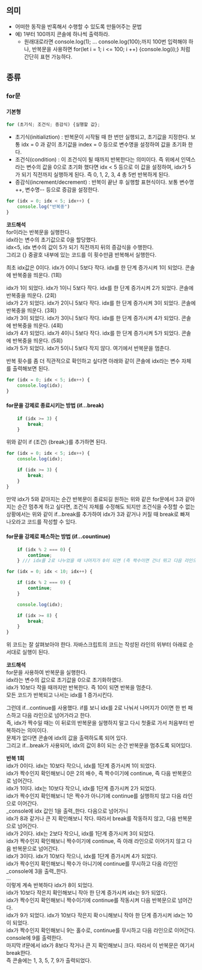 ## **의미**

-   어떠한 동작을 반혹해서 수행할 수 있도록 만들어주는 문법
-   예) 1부터 100까지 콘솔에 하나씩 출력하라.
    -   원래대로라면 console.log(1); ... console.log(100);까지 100번 입력해야 하나, 반복문을 사용하면 for(let i = 1; i <= 100; i ++) {console.log(i);} 처럼 간단히 표현 가능하다.

## **종류**

### **for문**

#### **기본형**

```javascript
for (초기식; 조건식; 증감식) {실행할 값};
```

-   초기식(initializtion) : 반복문이 시작될 때 한 번만 실행되고, 초기값을 지정한다. 보통 idx = 0 과 같이 초기값을 index = 0 등으로 변수명을 설정하여 값을 초기화 한다.
-   조건식(condition) : 이 조건식이 될 때까지 반복한다는 의미이다. 즉 위에서 인덱스라는 변수의 값을 0으로 초기화 했다면 idx < 5 등으로 이 값을 설정하여, idx가 5가 되기 직전까지 실행하게 된다. 즉 0, 1, 2, 3, 4 총 5번 반복하게 된다.
-   증감식(increment/decrement) : 반복이 끝난 후 실행할 표현식이다. 보통 변수명++, 변수명-- 등으로 증감을 설정한다.

```javascript
for (idx = 0; idx < 5; idx++) {
    console.log("반복중")
}
```

**코드해석**  
for이라는 반복문을 실행한다.  
idx라는 변수의 초기값으로 0을 할당했다.  
idx<5, idx 변수의 값이 5가 되기 직전까지 뒤의 증감식을 수행한다.  
그리고 {} 중괄호 내부에 있는 코드를 이 횟수만큼 반복해서 실행한다.

최초 idx값은 0이다. idx가 0이니 5보다 작다. idx를 한 단계 증가시켜 1이 되었다. 콘솔에 반복중을 띄운다. (1회)

idx가 1이 되었다. idx가 1이니 5보다 작다. idx를 한 단계 증가시켜 2가 되었다. 콘솔에 반복중을 띄운다. (2회)  
idx가 2가 되었다. idx가 2이니 5보다 작다. idx를 한 단계 증가시켜 3이 되었다. 콘솔에 반복중을 띄운다. (3회)  
idx가 3이 되었다. idx가 3이니 5보다 작다. idx를 한 단계 증가시켜 4가 되었다. 콘솔에 반복중을 띄운다. (4회)  
idx가 4가 되었다. idx가 4이니 5보다 작다. idx를 한 단계 증가시켜 5가 되었다. 콘솔에 반복중을 띄운다. (5회)  
idx가 5가 되었다. idx가 5이니 5보다 작지 않다. 여기에서 반복문을 멈춘다.

반복 횟수를 좀 더 직관적으로 확인하고 싶다면 아래와 같이 콘솔에 idx라는 변수 자체를 출력해보면 된다.

```javascript
for (idx = 0; idx < 5; idx++) {
    console.log(idx);
}
```

#### **for문을 강제로 종료시키는 방법 (if...break)**

```javascript
    if (idx >= 3) {
        break;
    }
```

위와 같이 if (조건) {break;}를 추가하면 된다.

```javascript
for (idx = 0; idx < 5; idx++) {
    console.log(idx);

    if (idx >= 3) {
        break;
    }
}
```

만약 idx가 5와 같아지는 순간 반복문이 종료되길 원하는 위와 같은 for문에서 3과 같아지는 순간 멈추게 하고 싶다면, 조건식 자체를 수정해도 되지만 조건식을 수정할 수 없는 상황에서는 위와 같이 if...break를 추가하여 idx가 3과 같거나 커질 때 break로 빠져 나오라고 코드를 작성할 수 있다.

#### **for문을 강제로 패스하는 방법 (if...countinue)**

```javascript
    if (idx % 2 === 0) {
        continue;
    } /// idx를 2로 나누었을 때 나머지가 0이 되면 (즉 짝수이면 건너 뛰고 다음 라인으로 넘어가라)
```

```javascript
for (idx = 0; idx < 10; idx++) {

    if (idx % 2 === 0) {
        continue;
    }

    console.log(idx);

    if (idx >= 8) {
        break;
    }
}
```

위 코드는 잘 살펴보아야 한다. 자바스크립트의 코드는 작성된 라인의 위부터 아래로 순서대로 실행이 된다.

**코드해석**  
for문을 사용하여 반복문을 실행한다.  
idx라는 변수의 값으로 초기값을 0으로 초기화하였다.  
idx가 10보다 작을 때까지만 반복한다. 즉 10이 되면 반복을 멈춘다.  
모든 코드가 반복되고 나서는 idx를 1 증가시킨다.

그런데 if...continue를 사용했다. if를 보니 idx를 2로 나눠서 나머지가 0이면 한 번 패스하고 다음 라인으로 넘어가라고 한다.  
즉, idx가 짝수일 때는 이 뒤로의 반복문을 실행하지 말고 다시 첫줄로 가서 처음부터 반복하라는 의미이다.  
문제가 없다면 콘솔에 idx의 값을 출력하도록 되어 있다.  
그리고 if...break가 사용되어, idx의 값이 8이 되는 순간 반복문을 멈추도록 되어있다.

**반복 1회**  
idx가 0이다. idx는 10보다 작으니, idx를 1단계 증가시켜 1이 되었다.  
idx가 짝수인지 확인해보니 0은 2의 배수, 즉 짝수이기에 continue, 즉 다음 반복문으로 넘어간다.  
idx가 1이다. idx는 10보다 작으니, idx를 1단계 증가시켜 2가 되었다.  
idx가 짝수인지 확인해보니 1은 짝수가 아니기에 continue를 실행하지 않고 다음 라인으로 이어간다.  
_console에 idx 값인 1을 출력_한다. 다음으로 넘어가니  
idx가 8과 같거나 큰 지 확인해보니 작다. 따라서 break를 작동하지 않고, 다음 반복문으로 넘어간다.  
idx가 2이다. idx는 2보다 작으니, idx를 1단계 증가시켜 3이 되었다.  
idx가 짝수인지 확인해보니 짝수이기에 continue, 즉 아래 라인으로 이어가지 않고 다음 반복문으로 넘어간다.  
idx가 3이다. idx가 10보다 작으니, idx를 1단계 증가시켜 4가 되었다.  
idx가 짝수인지 확인해보니 짝수가 아니기에 continue를 무시하고 다음 라인인 _console에 3을 출력_한다.  
...  
이렇게 계속 반복하다 idx가 8이 되었다.  
idx가 10보다 작은지 확인해보니 작아 한 단계 증가시켜 idx는 9가 되었다.  
idx가 짝수인지 확인해보니 짝수이기에 continue를 작동시켜 다음 반복문으로 넘어간다.  
idx가 9가 되었다. idx가 10보다 작은지 확ㅇ니해보니 작아 한 단계 증가시켜 idx는 10이 되었다.  
idx가 짝수인지 확인해보니 9는 홀수로, continue를 무시하고 다음 라인으로 이어간다.  
console에 9를 출력한다.  
마지막 if문에서 idx가 8보다 작거나 큰 지 확인해보니 크다. 따라서 이 반복문은 여기서 break한다.  
즉 콘솔에는 1, 3, 5, 7, 9가 출력되었다.